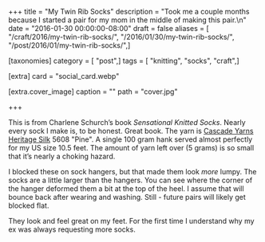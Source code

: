 +++
title = "My Twin Rib Socks"
description = "Took me a couple months because I started a pair for my mom in the middle of making this pair.\n"
date = "2016-01-30 00:00:00-08:00"
draft = false
aliases = [ "/craft/2016/my-twin-rib-socks/", "/2016/01/30/my-twin-rib-socks/", "/post/2016/01/my-twin-rib-socks/",]

[taxonomies]
category = [ "post",]
tags = [ "knitting", "socks", "craft",]

[extra]
card = "social_card.webp"

[extra.cover_image]
caption = ""
path = "cover.jpg"

+++

This is from Charlene Schurch’s book *Sensational Knitted Socks*. Nearly
every sock I make is, to be honest. Great book. The yarn is [Cascade
Yarns Heritage
Silk](http://www.cascadeyarns.com/cascade-HeritageSilk.htm) 5608 "Pine".
A single 100 gram hank served almost perfectly for my US size 10.5 feet.
The amount of yarn left over (5 grams) is so small that it’s nearly a
choking hazard.

I blocked these on sock hangers, but that made them look *more* lumpy.
The socks are a little larger than the hangers. You can see where the
corner of the hanger deformed them a bit at the top of the heel. I
assume that will bounce back after wearing and washing. Still - future
pairs will likely get blocked flat.

They look and feel great on my feet. For the first time I understand why
my ex was always requesting more socks.
